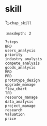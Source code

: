 # skill
:label:`chap_skill`

```toc
:maxdepth: 2

7steps
BRD
users_analysis
priority
industry_analysis
compete_analysis
goods_analysis
MRD
PRD
prototype_design
upgrade_manage
flow_chart
TFD
resource_manage
data_analysis
project_manage
research
Valuation
price

```
